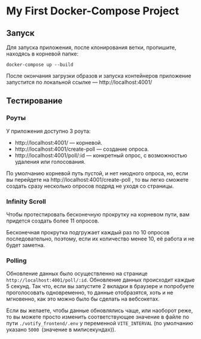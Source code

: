 # My First Docker-Compose Project

## Запуск

Для запуска приложения, после клонирования ветки, пропишите, находясь в корневой папке:

```
docker-compose up --build
```

После окончания загрузки образов и запуска контейнеров приложение запустится по локальной ссылке — http://localhost:4001/

## Тестирование

### Роуты

У приложения доступно 3 роута:

- http://localhost:4001/ — корневой.
- http://localhost:4001/create-poll — создание опроса.
- http://localhost:4001/poll/:id — конкретный опрос, с возможностью удаления или голосования.

По умолчанию корневой путь пустой, и нет ниодного опроса, но, если вы перейдете на http://localhost:4001/create-poll , то вы легко сможете создать сразу несколько опросов подряд не уходя со страницы.

### Infinity Scroll

Чтобы протестировать бесконечную прокрутку на корневом пути, вам придется создать более 11 опросов.

Бесконечная прокрутка подгружает каждый раз по 10 опросов последовательно, поэтому, если их количество менее 10, её работа и не будет заметна.

### Polling

Обновление данных было осуществленно на странице `http://localhost:4001/poll/:id`. Обновление данных происходит каждые 5 секунд. Так что, если вы запустите 2 вкладки в браузере и попробуете проголосовать одновременно, то данные отобразятся, хоть и не мгновенно, как это можно было бы сделать на вебсокетах.

Если вы желаете, чтобы данные обновлялись чаще, или наоборот реже, то вы можете просто изменить соответствующее значение в файле по пути `./votify_frontend/.env` у переменной `VITE_INTERVAL` (по умолчанию указано `5000 `(значение в милисекундах)).
